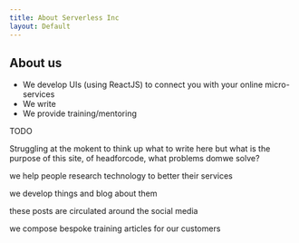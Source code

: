 ```yaml
---
title: About Serverless Inc
layout: Default
---
```


## About us

* We develop UIs (using ReactJS) to connect you with your online micro-services
* We write
* We provide training/mentoring

TODO

Struggling at the mokent to think up what to write here but what is the purpose of this site, of headforcode, what problems domwe solve?

we help people research technology to better their services

we develop things and blog about them

these posts are circulated around the social media

we compose bespoke training articles for our customers


